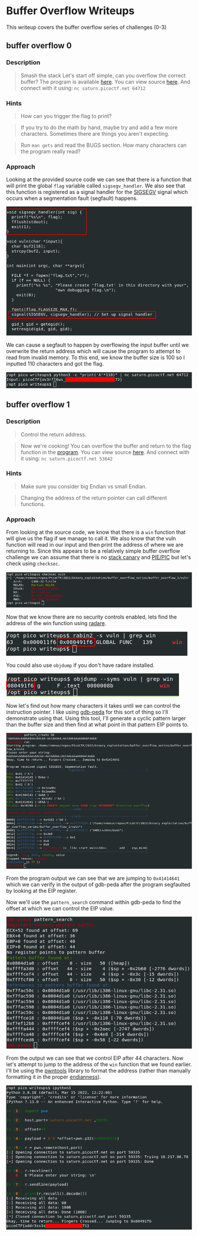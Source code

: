 # Buffer Overflow Writeups

This writeup covers the buffer overflow series of challenges (0-3)

## buffer overflow 0 

### Description

> Smash the stack
> Let's start off simple, can you overflow the correct buffer? The program is available [here](./buffer_overflow_0/vuln). You can view source [here](./buffer_overflow_0/vuln.c). And connect with it using: `nc saturn.picoctf.net 64712`

### Hints

> How can you trigger the flag to print?

> If you try to do the math by hand, maybe try and add a few more characters. Sometimes there are things you aren't expecting.

> Run `man gets` and read the BUGS section. How many characters can the program really read?

### Approach

Looking at the provided source code we can see that there is a function that will print the global `flag` variable called `sigsegv_handler`.
We also see that this function is registered as a signal handler for the [SIGSEGV](https://www.tutorialspoint.com/c_standard_library/c_function_signal.htm) signal which occurs when a segmentation fault (segfault) happens.

![](./images/bo0_signal_handler.png)

We can cause a segfault to happen by overflowing the input buffer until we overwrite the return address which will cause the program to attempt to read from invalid memory.
To this end, we know the buffer size is 100 so I inputted 110 characters and got the flag.

![](./images/bo0_flag.png)

## buffer overflow 1 

### Description

> Control the return address.

> Now we're cooking! You can overflow the buffer and return to the flag function in the [program](./buffer_overflow_1/vuln). 
> You can view source [here](./buffer_overflow_1/vuln.c). And connect with it using: `nc saturn.picoctf.net 53642`

### Hints

> Make sure you consider big Endian vs small Endian.

> Changing the address of the return pointer can call different functions.

### Approach

From looking at the source code, we know that there is a `win` function that will give us the flag if we manage to call it.
We also know that the vuln function will read in our input and then print the address of where we are returning to.
Since this appears to be a relatively simple buffer overflow challenge we can assume that there is no [stack canary](https://ir0nstone.gitbook.io/notes/types/stack/canaries) and [PIE/PIC](https://en.wikipedia.org/wiki/Position-independent_code) but let's check using `checksec`.

![](./images/bo1_checksec.png)

Now that we know there are no security controls enabled, lets find the address of the win function using [radare](https://rada.re/n/).

![](./images/bo1_r2_win.png)

You could also use `objdump` if you don't have radare installed.

![](./images/bo1_objdump_win.png)

Now let's find out how many characters it takes until we can control the instruction pointer.
I like using [gdb-peda](https://github.com/longld/peda) for this sort of thing so I'll demonstrate using that.
Using this tool, I'll generate a cyclic pattern larger than the buffer size and then find at what point in that pattern EIP points to.

![](./images/bo1_gdb_peda_1.png)

From the program output we can see that we are jumping to `0x41414641` which we can verify in the output of gdb-peda after the program segfaulted by looking at the EIP register.

Now we'll use the `pattern_search` command within gdb-peda to find the offset at which we can control the EIP value.

![](./images/bo1_gdb_peda_2.png)

From the output we can see that we control EIP after 44 characters. 
Now let's attempt to jump to the address of the `win` function that we found earlier.
I'll be using the [pwntools](https://docs.pwntools.com/en/stable/about.html) library to format the address (rather than manually formatting it in the proper [endianness](https://en.wikipedia.org/wiki/Endianness)).

![](./images/bo1_flag.png)


